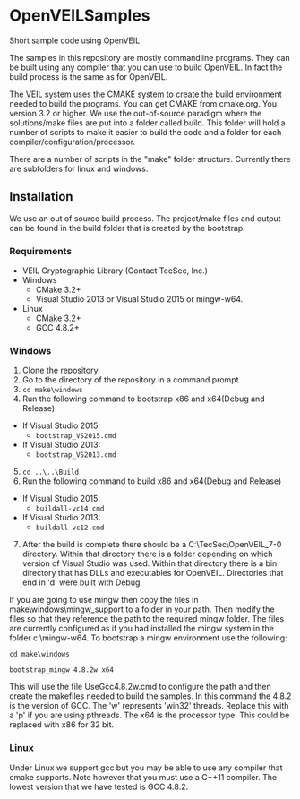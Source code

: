 # OpenVEILSamples
Short sample code using OpenVEIL

The samples in this repository are mostly commandline programs.  They can be built using any compiler that you can use to build OpenVEIL.  In fact the build process is the same as for OpenVEIL.

The VEIL system uses the CMAKE system to create the build environment needed to build the programs.  You can get CMAKE from cmake.org.  You version 3.2 or higher.  We use the out-of-source paradigm where the solutions/make files are put into a folder called build.  This folder will hold a number of scripts to make it easier to build the code and a folder for each compiler/configuration/processor.

There are a number of scripts in the "make" folder structure.  Currently there are subfolders for linux and windows.  

## Installation

We use an out of source build process.  The project/make files and output
can be found in the build folder that is created by the bootstrap.

### Requirements
- VEIL Cryptographic Library (Contact TecSec, Inc.)
- Windows
  - CMake 3.2+
  - Visual Studio 2013 or Visual Studio 2015 or mingw-w64.
- Linux
  - CMake 3.2+
  - GCC 4.8.2+
	
### Windows
	
1. Clone the repository
2. Go to the directory of the repository in a command prompt
3. `cd make\windows`
4. Run the following command to bootstrap x86 and x64(Debug and Release)
  - If Visual Studio 2015:
    - `bootstrap_VS2015.cmd`
  - If Visual Studio 2013:
    - `bootstrap_VS2013.cmd`
5. `cd ..\..\Build`
6. Run the following command to build x86 and x64(Debug and Release)
  - If Visual Studio 2015:
    - `buildall-vc14.cmd`
  - If Visual Studio 2013:
    - `buildall-vc12.cmd`
7. After the build is complete there should be a C:\TecSec\OpenVEIL_7-0 directory. Within that
directory there is a folder depending on which version of Visual Studio was used. Within that
directory there is a bin directory that has DLLs and executables for OpenVEIL. Directories
that end in 'd' were built with Debug.

If you are going to use mingw then copy the files in make\windows\mingw_support to a folder in your path.  Then modify the files so that they reference the path to the required mingw folder.  The files are currently configured as if you had installed the mingw system in the folder c:\mingw-w64.  To bootstrap a mingw environment use the following:

`cd make\windows`

`bootstrap_mingw 4.8.2w x64`

This will use the file UseGcc4.8.2w.cmd to configure the path and then create the makefiles needed to build the samples.  In this command the 4.8.2 is the version of GCC.  The 'w' represents 'win32' threads.  Replace this with a 'p' if you are using pthreads.  The x64 is the processor type.  This could be replaced with x86 for 32 bit.

### Linux

Under Linux we support gcc but you may be able to use any compiler that cmake supports.  Note however that you must use a C++11 compiler.  The lowest version that we have tested is GCC 4.8.2.
